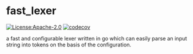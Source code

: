# fast_lexer
[![License:Apache-2.0](https://img.shields.io/badge/License-Apache2.0-yellow.svg)](https://opensource.org/licenses/Apache-2.0)
[![codecov](https://codecov.io/gh/ashyanSpada/fast_lexer/graph/badge.svg?token=H5GNNRVUZQ)](https://codecov.io/gh/ashyanSpada/fast_lexer)

a fast and configurable lexer written in go which can easily parse an input string into tokens on the basis of the configuration.
